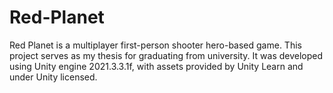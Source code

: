 # Red-Planet
Red Planet is a multiplayer first-person shooter hero-based game. This project serves as my thesis for graduating from university. It was developed using Unity engine 2021.3.3.1f, with assets provided by Unity Learn and under Unity licensed.
